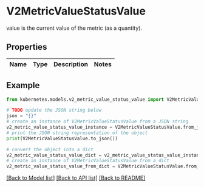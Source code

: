 # V2MetricValueStatusValue

value is the current value of the metric (as a quantity).

## Properties

Name | Type | Description | Notes
------------ | ------------- | ------------- | -------------

## Example

```python
from kubernetes.models.v2_metric_value_status_value import V2MetricValueStatusValue

# TODO update the JSON string below
json = "{}"
# create an instance of V2MetricValueStatusValue from a JSON string
v2_metric_value_status_value_instance = V2MetricValueStatusValue.from_json(json)
# print the JSON string representation of the object
print(V2MetricValueStatusValue.to_json())

# convert the object into a dict
v2_metric_value_status_value_dict = v2_metric_value_status_value_instance.to_dict()
# create an instance of V2MetricValueStatusValue from a dict
v2_metric_value_status_value_from_dict = V2MetricValueStatusValue.from_dict(v2_metric_value_status_value_dict)
```
[[Back to Model list]](../README.md#documentation-for-models) [[Back to API list]](../README.md#documentation-for-api-endpoints) [[Back to README]](../README.md)


